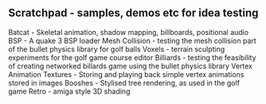 Scratchpad - samples, demos etc for idea testing
------------------------------------------------

Batcat - Skeletal animation, shadow mapping, billboards, positional audio  
BSP - A quake 3 BSP loader
Mesh Collision - testing the mesh collision part of the bullet physics library for golf balls
Voxels - terrain sculpting experiments for the golf game course editor
Billiards - testing the feasibility of creating networked billards game using the bullet physics library
Vertex Animation Textures - Storing and playing back simple vertex animations stored in images
Booshes - Stylised tree rendering, as used in the golf game
Retro - amiga style 3D shading
